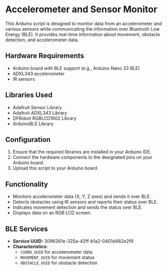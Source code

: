 # Accelerometer and Sensor Monitor

This Arduino script is designed to monitor data from an accelerometer and various sensors while communicating the information over Bluetooth Low Energy (BLE). It provides real-time information about movement, obstacle detection, and accelerometer data.

## Hardware Requirements

- Arduino board with BLE support (e.g., Arduino Nano 33 BLE)
- ADXL343 accelerometer
- IR sensors

## Libraries Used

- Adafruit Sensor Library
- Adafruit ADXL343 Library
- DFRobot RGBLCD1602 Library
- ArduinoBLE Library

## Configuration

1. Ensure that the required libraries are installed in your Arduino IDE.
2. Connect the hardware components to the designated pins on your Arduino board.
3. Upload this script to your Arduino board.

## Functionality

- Monitors accelerometer data (X, Y, Z axes) and sends it over BLE.
- Detects obstacles using IR sensors and reports their status over BLE.
- Indicates movement detection and sends the status over BLE.
- Displays data on an RGB LCD screen.

## BLE Services

- **Service UUID:** 3096261e-325a-42ff-b1a2-0401d482e2f9
- **Characteristics:**
    - `COORD_UUID` for accelerometer data
    - `MOVEMENT_UUID` for movement status
    - `OBSTACLE_UUID` for obstacle detection
